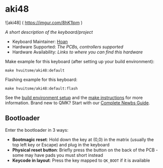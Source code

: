 # aki48

![aki48] ( https://imgur.com/8hK1Ipm )

*A short description of the keyboard/project*

* Keyboard Maintainer: [Hoan](https://github.com/hvuitsme)
* Hardware Supported: *The PCBs, controllers supported*
* Hardware Availability: *Links to where you can find this hardware*

Make example for this keyboard (after setting up your build environment):

    make hvuitsme/aki48:default

Flashing example for this keyboard:

    make hvuitsme/aki48:default:flash

See the [build environment setup](https://docs.qmk.fm/#/getting_started_build_tools) and the [make instructions](https://docs.qmk.fm/#/getting_started_make_guide) for more information. Brand new to QMK? Start with our [Complete Newbs Guide](https://docs.qmk.fm/#/newbs).

## Bootloader

Enter the bootloader in 3 ways:

* **Bootmagic reset**: Hold down the key at (0,0) in the matrix (usually the top left key or Escape) and plug in the keyboard
* **Physical reset button**: Briefly press the button on the back of the PCB - some may have pads you must short instead
* **Keycode in layout**: Press the key mapped to `QK_BOOT` if it is available
